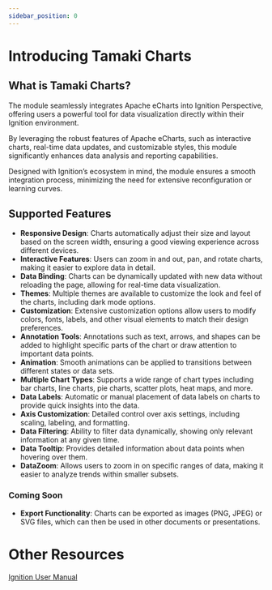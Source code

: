 ```yaml
---
sidebar_position: 0
---
```


# Introducing Tamaki Charts

## What is Tamaki Charts?

The module seamlessly integrates Apache eCharts into Ignition Perspective, offering users a powerful tool for data visualization directly within their Ignition environment.

By leveraging the robust features of Apache eCharts, such as interactive charts, real-time data updates, and customizable styles, this module significantly enhances data analysis and reporting capabilities.

Designed with Ignition’s ecosystem in mind, the module ensures a smooth integration process, minimizing the need for extensive reconfiguration or learning curves.

## Supported Features

- **Responsive Design**: Charts automatically adjust their size and layout based on the screen width, ensuring a good viewing experience across different devices.
- **Interactive Features**: Users can zoom in and out, pan, and rotate charts, making it easier to explore data in detail.
- **Data Binding**: Charts can be dynamically updated with new data without reloading the page, allowing for real-time data visualization.
- **Themes**: Multiple themes are available to customize the look and feel of the charts, including dark mode options.
- **Customization**: Extensive customization options allow users to modify colors, fonts, labels, and other visual elements to match their design preferences.
- **Annotation Tools**: Annotations such as text, arrows, and shapes can be added to highlight specific parts of the chart or draw attention to important data points.
- **Animation**: Smooth animations can be applied to transitions between different states or data sets.
- **Multiple Chart Types**: Supports a wide range of chart types including bar charts, line charts, pie charts, scatter plots, heat maps, and more.
- **Data Labels**: Automatic or manual placement of data labels on charts to provide quick insights into the data.
- **Axis Customization**: Detailed control over axis settings, including scaling, labeling, and formatting.
- **Data Filtering**: Ability to filter data dynamically, showing only relevant information at any given time.
- **Data Tooltip**: Provides detailed information about data points when hovering over them.
- **DataZoom**: Allows users to zoom in on specific ranges of data, making it easier to analyze trends within smaller subsets.

### Coming Soon

- **Export Functionality**: Charts can be exported as images (PNG, JPEG) or SVG files, which can then be used in other documents or presentations.
 
# Other Resources

[Ignition User Manual](https://docs.inductiveautomation.com/)